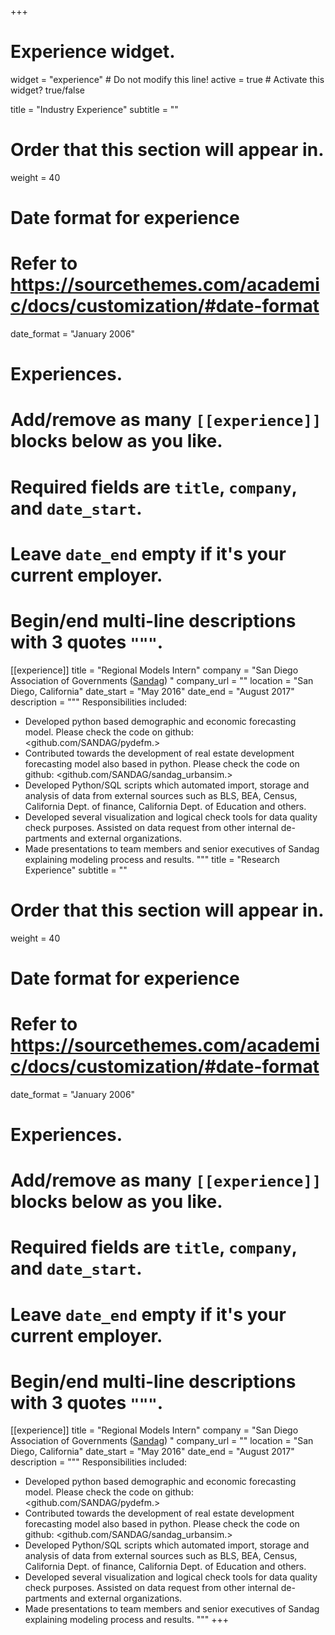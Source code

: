 +++
# Experience widget.
widget = "experience"  # Do not modify this line!
active = true  # Activate this widget? true/false

title = "Industry Experience"
subtitle = ""

# Order that this section will appear in.
weight = 40

# Date format for experience
#   Refer to https://sourcethemes.com/academic/docs/customization/#date-format
date_format = "January 2006"

# Experiences.
#   Add/remove as many `[[experience]]` blocks below as you like.
#   Required fields are `title`, `company`, and `date_start`.
#   Leave `date_end` empty if it's your current employer.
#   Begin/end multi-line descriptions with 3 quotes `"""`.
[[experience]]
  title = "Regional Models Intern"
  company = "San Diego Association of Governments ([Sandag](https://www.sandag.org)) "
  company_url = ""
  location = "San Diego, California"
  date_start = "May 2016"
  date_end = "August 2017"
  description = """
  Responsibilities included:
  
  * Developed python based demographic and economic forecasting model.
   Please check the code on github: <github.com/SANDAG/pydefm.>
  * Contributed towards the development of real estate development forecasting model also based in python. Please check the code on github: <github.com/SANDAG/sandag_urbansim.>
  * Developed Python/SQL scripts which automated import, storage and analysis of data from external sources such as BLS, BEA, Census, California Dept. of finance, California Dept. of Education and others.
  * Developed several visualization and logical check tools for data quality check purposes. Assisted on data request from other internal de- partments and external organizations.
  * Made presentations to team members and senior executives of Sandag explaining modeling process and results.
  """
title = "Research Experience"
subtitle = ""

# Order that this section will appear in.
weight = 40

# Date format for experience
#   Refer to https://sourcethemes.com/academic/docs/customization/#date-format
date_format = "January 2006"

# Experiences.
#   Add/remove as many `[[experience]]` blocks below as you like.
#   Required fields are `title`, `company`, and `date_start`.
#   Leave `date_end` empty if it's your current employer.
#   Begin/end multi-line descriptions with 3 quotes `"""`.
[[experience]]
  title = "Regional Models Intern"
  company = "San Diego Association of Governments ([Sandag](https://www.sandag.org)) "
  company_url = ""
  location = "San Diego, California"
  date_start = "May 2016"
  date_end = "August 2017"
  description = """
  Responsibilities included:
  
  * Developed python based demographic and economic forecasting model.
   Please check the code on github: <github.com/SANDAG/pydefm.>
  * Contributed towards the development of real estate development forecasting model also based in python. Please check the code on github: <github.com/SANDAG/sandag_urbansim.>
  * Developed Python/SQL scripts which automated import, storage and analysis of data from external sources such as BLS, BEA, Census, California Dept. of finance, California Dept. of Education and others.
  * Developed several visualization and logical check tools for data quality check purposes. Assisted on data request from other internal de- partments and external organizations.
  * Made presentations to team members and senior executives of Sandag explaining modeling process and results.
  """
+++
